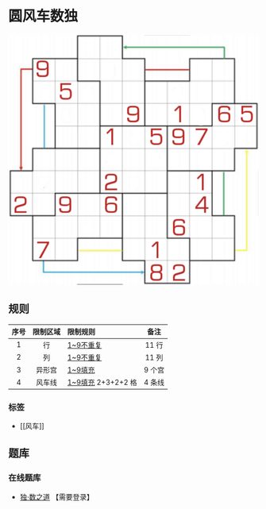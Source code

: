 # 圆风车数独

![题](../../images/sudoku/圆风车数独.png)

## 规则

| 序号  | 限制区域 | 限制规则              |  备注  |
|:---:|:----:|:------------------|:----:|
|  1  |  行   | [1~9不重复]          | 11 行 |
|  2  |  列   | [1~9不重复]          | 11 列 |
|  3  | 异形宫  | [1~9填充]           | 9 个宫 |
|  4  | 风车线  | [1~9填充] 2+3+2+2 格 | 4 条线 |

### 标签

- [[风车]]

## 题库

### 在线题库

- [独·数之道](http://www.sudokufans.org.cn/lx/game.index.php?type=fc6) 【需要登录】

[1~9不重复]: ../../rules.md#1to9不重复

[1~9填充]: ../../rules.md#1to9填充
